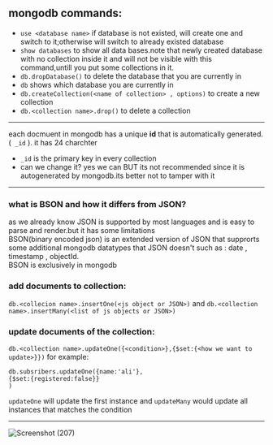 ## mongodb commands:
* `use <database name>` if database is not existed, will create one and switch to it;otherwise will switch to already existed database
* `show databases` to show all data bases.note that newly created database with no collection inside it and will not be visible with this command,untill you put some collections in it.
* `db.dropDatabase()` to delete the database that you are currently in
* `db` shows which database you are currently in
* `db.createCollection(<name of collection> , options)` to create a new collection
* `db.<collection name>.drop()` to delete a collection
----
each docmuent in mongodb has a unique __id__ that is automatically generated.(` _id` ). it has 24 charchter    
* `_id` is the primary key in every collection
* can we change it? yes we can BUT its not recommended since it is autogenerated by mongodb.its better not to tamper with it

---
### what is BSON and how it differs from JSON?
as we already know JSON is supported by most languages and is easy to parse and render.but it has some limitations    
BSON(binary encoded json) is an extended version of JSON that supprorts some additional mongodb datatypes that JSON doesn't such as : date , timestamp , objectId.    
BSON is exclusively in mongodb    


### add documents to collection:
`db.<collecion name>.insertOne(<js object or JSON>)` and `db.<collection name>.insertMany(<list of js objects or JSON>)`    

### update documents of the collection:
`db.<collection name>.updateOne({<condition>},{$set:{<how we want to update>}})`
for example:
```
db.subsribers.updateOne({name:'ali'},
{$set:{registered:false}}
)
```

`updateOne` will update the first instance and `updateMany` would update all instances that matches the condition

---
![Screenshot (207)](https://user-images.githubusercontent.com/50621975/164068155-779f9462-9645-44af-86b3-f86d1159e6ad.png)

